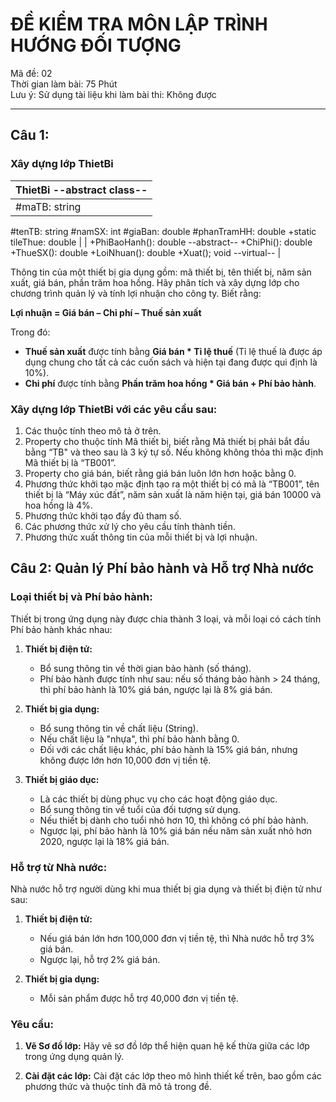 # ĐỀ KIỂM TRA MÔN LẬP TRÌNH HƯỚNG ĐỐI TƯỢNG
Mã đề: 02  
Thời gian làm bài: 75 Phút  
Lưu ý: Sử dụng tài liệu khi làm bài thi: Không được

---

## Câu 1: 
### Xây dựng lớp ThietBi
| **ThietBi** --abstract class--                                                                                          |
| -------------------------------------------------------------------------------------------------------------------------- |
| #maTB: string
#tenTB: string
#namSX: int
#giaBan: double
#phanTramHH: double
+static tileThue: double |
| +PhiBaoHanh(): double --abstract--
+ChiPhi(): double
+ThueSX(): double
+LoiNhuan(): double
+Xuat(); void --virtual-- |

Thông tin của một thiết bị gia dụng gồm: mã thiết bị, tên thiết bị, năm sản xuất, giá bán, phần trăm hoa hồng. Hãy phân tích và xây dựng lớp cho chương trình quản lý và tính lợi nhuận cho công ty. Biết rằng:

**Lợi nhuận = Giá bán – Chi phí – Thuế sản xuất**

Trong đó:
- **Thuế sản xuất** được tính bằng **Giá bán * Tỉ lệ thuế** (Tỉ lệ thuế là được áp dụng chung cho tất cả các cuốn sách và hiện tại đang được qui định là 10%).
- **Chi phí** được tính bằng **Phần trăm hoa hồng * Giá bán + Phí bảo hành**.

### Xây dựng lớp ThietBi với các yêu cầu sau:
1. Các thuộc tính theo mô tả ở trên.
2. Property cho thuộc tính Mã thiết bị, biết rằng Mã thiết bị phải bắt đầu bằng “TB" và theo sau là 3 ký tự số. Nếu không không thỏa thì mặc định Mã thiết bị là “TB001”.
3. Property cho giá bán, biết rằng giá bán luôn lớn hơn hoặc bằng 0.
4. Phương thức khởi tạo mặc định tạo ra một thiết bị có mã là “TB001”, tên thiết bị là “Máy xúc đất”, năm sản xuất là năm hiện tại, giá bán 10000 và hoa hồng là 4%.
5. Phương thức khởi tạo đầy đủ tham số.
6. Các phương thức xử lý cho yêu cầu tính thành tiền.
7. Phương thức xuất thông tin của mỗi thiết bị và lợi nhuận.

## Câu 2: Quản lý Phí bảo hành và Hỗ trợ Nhà nước

### Loại thiết bị và Phí bảo hành:

Thiết bị trong ứng dụng này được chia thành 3 loại, và mỗi loại có cách tính Phí bảo hành khác nhau:

1. **Thiết bị điện tử:**
    - Bổ sung thông tin về thời gian bảo hành (số tháng).
    - Phí bảo hành được tính như sau: nếu số tháng bảo hành > 24 tháng, thì phí bảo hành là 10% giá bán, ngược lại là 8% giá bán.

2. **Thiết bị gia dụng:**
    - Bổ sung thông tin về chất liệu (String).
    - Nếu chất liệu là "nhựa", thì phí bảo hành bằng 0.
    - Đối với các chất liệu khác, phí bảo hành là 15% giá bán, nhưng không được lớn hơn 10,000 đơn vị tiền tệ.

3. **Thiết bị giáo dục:**
    - Là các thiết bị dùng phục vụ cho các hoạt động giáo dục.
    - Bổ sung thông tin về tuổi của đối tượng sử dụng.
    - Nếu thiết bị dành cho tuổi nhỏ hơn 10, thì không có phí bảo hành.
    - Ngược lại, phí bảo hành là 10% giá bán nếu năm sản xuất nhỏ hơn 2020, ngược lại là 18% giá bán.

### Hỗ trợ từ Nhà nước:

Nhà nước hỗ trợ người dùng khi mua thiết bị gia dụng và thiết bị điện tử như sau:

1. **Thiết bị điện tử:**
    - Nếu giá bán lớn hơn 100,000 đơn vị tiền tệ, thì Nhà nước hỗ trợ 3% giá bán.
    - Ngược lại, hỗ trợ 2% giá bán.

2. **Thiết bị gia dụng:**
    - Mỗi sản phẩm được hỗ trợ 40,000 đơn vị tiền tệ.

### Yêu cầu:

1. **Vẽ Sơ đồ lớp:** Hãy vẽ sơ đồ lớp thể hiện quan hệ kế thừa giữa các lớp trong ứng dụng quản lý.

2. **Cài đặt các lớp:** Cài đặt các lớp theo mô hình thiết kế trên, bao gồm các phương thức và thuộc tính đã mô tả trong đề.
